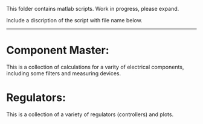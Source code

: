 This folder contains matlab scripts.
Work in progress, please expand.

Include a discription of the script with file name below.

---

# Component Master:
This is a collection of calculations for a varity of electrical components, including some filters and measuring devices.

# Regulators:
  This is a collection of a variety of regulators (controllers) and plots.


